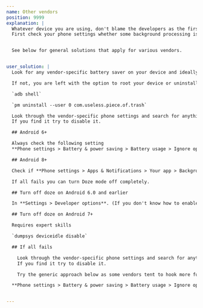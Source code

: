 ```yaml
---
name: Other vendors
position: 9999
explanation: |
  Whatever device you are using, don't blame the developers as the first thing when something goes wrong.
  First check your phone settings whether some background processing is not restricted on your device.


  See below for general solutions that apply for various vendors.


user_solution: |
  Look for any vendor-specific battery saver on your device and ideally uninstall if possible, disable if possible.

  If not, you are left with the option to root your device or uninstall it though **adb** (requires some expert skills though):

  `adb shell`

  `pm uninstall --user 0 com.useless.piece.of.trash`

  Look through the vendor-specific phone settings and search for anything related to battery optimization or background processing.
  If you find it try to disable it.

  ## Android 6+

  Always check the following setting
  **Phone settings > Battery & power saving > Battery usage > Ignore optimizations > Turn on** to ignore battery optimization for your app.

  ## Android 8+

  Check if **Phone settings > Apps & Notifications > Your app > Background restrictions** or **Background limits** are not enabled for the app.

  If all fails you can turn Doze mode off completely.

  ## Turn off doze on Android 6.0 and earlier

  In **Settings > Developer options**. (If you don't know how to enable developer options, Google should help.)

  ## Turn off doze on Android 7+

  Requires expert skills

  `dumpsys deviceidle disable`

  ## If all fails

    Look through the vendor-specific phone settings and search for anything related to battery optimization or background processing.
    If you find it try to disable it.

    Try the generic approach below as some vendors tent to hook more fuctionality into this than AOSP

  **Phone settings > Battery & power saving > Battery usage > Ignore optimizations > Turn on** to ignore battery optimization for your app.


---
```

